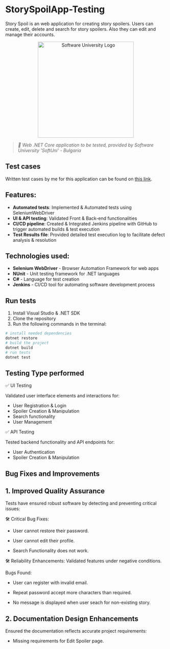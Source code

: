 # StorySpoilApp-Testing

Story Spoil is an web application for creating story spoilers. Users can create, edit, delete and search for story spoilers. Also they can edit and manage their accounts.


<p align="center">
  <img 
    alt="Software University Logo"
    src="https://vizia.sofia.bg/wp-content/uploads/2018/11/software-university-logo.png"
    width="300"
  >
</p>

> _🧪 Web .NET Core application to be tested, provided by Software University 'SoftUni' - Bulgaria_

## Test cases
Written test cases by me for this application can be found on [this link](https://docs.google.com/spreadsheets/d/1EQ8GlasIktTlla4jjLqdzei-pgCaJ4JP/edit?usp=drive_link&ouid=101865710122533479047&rtpof=true&sd=true). 

## Features:

  - **Automated tests**: Implemented & Automated tests using SeleniumWebDriver
  - **UI & API testing**: Validated Front & Back-end functionalities
  - **CI/CD pipeline**: Created & Integrated Jenkins pipeline with GitHub to trigger automated builds & test execution
  - **Test Results file**: Provided detailed test execution log to facilitate defect analysis & resolution

## Technologies used:

  - **Selenium WebDriver** - Browser Automation Framework for web apps
  - **NUnit** - Unit testing framework for .NET languages
  - **C#** - Language for test creation
  - **Jenkins** - CI/CD tool for automating software development process
    
## Run tests
1. Install Visual Studio & .NET SDK
2. Clone the repository
3. Run the following commands in the terminal:

```bash
# install needed dependencies
dotnet restore
# build the project
dotnet build
# run tests
dotnet test
```

## Testing Type performed

✅ UI Testing

Validated user interface elements and interactions for:

  - User Registration & Login
  - Spoiler Creation & Manipulation
  - Search functionality
  - User Management

✅ API Testing

Tested backend functionality and API endpoints for:

  - User Authentication
  - Spoiler Creation & Manipulation



## Bug Fixes and Improvements
## 1. Improved Quality Assurance

Tests have ensured robust software by detecting and preventing critical issues:

🛠 Critical Bug Fixes:

  - User cannot restore their password.

  - User cannot edit their profile.
   
  - Search Functionality does not work.


🛠 Reliability Enhancements: Validated features under negative conditions.

Bugs Found:

  - User can register with invalid email.

  - Repeat password accept more characters than required.

  - No message is displayed when user seach for non-existing story.

## 2. Documentation Design Enhancements

Ensured the documentation reflects accurate project requirements:

  - Missing requirements for Edit Spoiler page.
